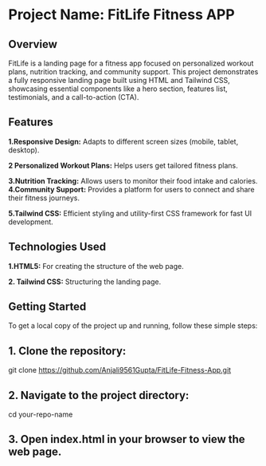 # Project Name: FitLife Fitness APP

## Overview

<p>FitLife is a landing page for a fitness app focused on personalized workout plans, nutrition tracking, and community support. This project demonstrates a fully responsive landing page built using HTML and Tailwind CSS, showcasing essential components like a hero section, features list, testimonials, and a call-to-action (CTA).</p>

## Features

**1.Responsive Design:** Adapts to different screen sizes (mobile, tablet, desktop).

**2 Personalized Workout Plans:** Helps users get tailored fitness plans.

**3.Nutrition Tracking:** Allows users to monitor their food intake and calories.
**4.Community Support:** Provides a platform for users to connect and share their fitness journeys.

**5.Tailwind CSS:** Efficient styling and utility-first CSS framework for fast UI development.

## Technologies Used
**1.HTML5:** For creating the structure of the web page.

**2. Tailwind CSS:** Structuring the landing page.

## Getting Started
<p>To get a local copy of the project up and running, follow these simple steps:</p>

## 1. Clone the repository:

git clone https://github.com/Anjali9561Gupta/FitLife-Fitness-App.git

## 2. Navigate to the project directory:


cd your-repo-name

## 3. Open index.html in your browser to view the web page.
